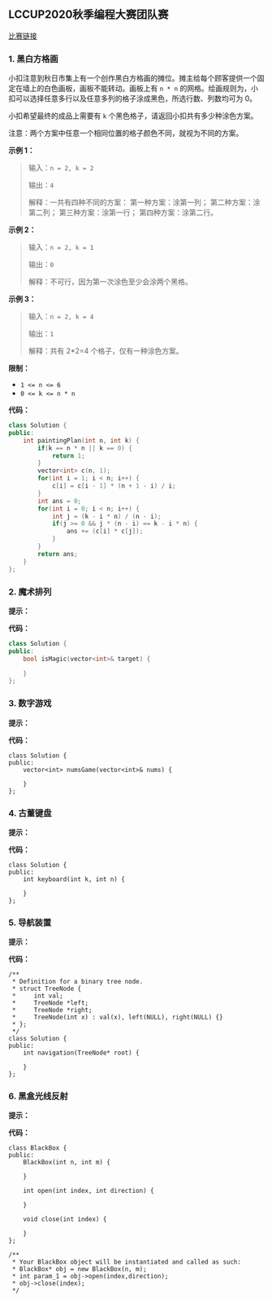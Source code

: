 ## LCCUP2020秋季编程大赛团队赛

[比赛链接](https://leetcode-cn.com/contest/season/2020-fall/problems/ccw6C7/)

### 1. 黑白方格画

小扣注意到秋日市集上有一个创作黑白方格画的摊位。摊主给每个顾客提供一个固定在墙上的白色画板，画板不能转动。画板上有 `n * n` 的网格。绘画规则为，小扣可以选择任意多行以及任意多列的格子涂成黑色，所选行数、列数均可为 0。

小扣希望最终的成品上需要有 `k` 个黑色格子，请返回小扣共有多少种涂色方案。

注意：两个方案中任意一个相同位置的格子颜色不同，就视为不同的方案。

**示例 1：**

> 输入：`n = 2, k = 2`
>
> 输出：`4`
>
> 解释：一共有四种不同的方案：
> 第一种方案：涂第一列；
> 第二种方案：涂第二列；
> 第三种方案：涂第一行；
> 第四种方案：涂第二行。

**示例 2：**

> 输入：`n = 2, k = 1`
>
> 输出：`0`
>
> 解释：不可行，因为第一次涂色至少会涂两个黑格。

**示例 3：**

> 输入：`n = 2, k = 4`
>
> 输出：`1`
>
> 解释：共有 2*2=4 个格子，仅有一种涂色方案。

**限制：**

- `1 <= n <= 6`
- `0 <= k <= n * n`

**代码：**

```C++
class Solution {
public:
    int paintingPlan(int n, int k) {
        if(k == n * n || k == 0) {
            return 1;
        } 
        vector<int> c(n, 1);
        for(int i = 1; i < n; i++) {
            c[i] = c[i - 1] * (n + 1 - i) / i;
        }
        int ans = 0;       
        for(int i = 0; i < n; i++) {
            int j = (k - i * n) / (n - i);
            if(j >= 0 && j * (n - i) == k - i * n) {
                ans += (c[i] * c[j]);
            }
        }
        return ans;
    }
};
```

### 2. 魔术排列

**提示：**

**代码：**

```c++
class Solution {
public:
    bool isMagic(vector<int>& target) {

    }
};
```

### 3. 数字游戏

**提示：**



**代码：**

```
class Solution {
public:
    vector<int> numsGame(vector<int>& nums) {

    }
};
```

### 4. 古董键盘

**提示：**



**代码：**

```
class Solution {
public:
    int keyboard(int k, int n) {

    }
};
```

### 5. 导航装置

**提示：**

**代码：**

```
/**
 * Definition for a binary tree node.
 * struct TreeNode {
 *     int val;
 *     TreeNode *left;
 *     TreeNode *right;
 *     TreeNode(int x) : val(x), left(NULL), right(NULL) {}
 * };
 */
class Solution {
public:
    int navigation(TreeNode* root) {

    }
};
```

### 6. 黑盒光线反射

> 

**提示：**

**代码：**

```
class BlackBox {
public:
    BlackBox(int n, int m) {

    }
    
    int open(int index, int direction) {

    }
    
    void close(int index) {

    }
};

/**
 * Your BlackBox object will be instantiated and called as such:
 * BlackBox* obj = new BlackBox(n, m);
 * int param_1 = obj->open(index,direction);
 * obj->close(index);
 */
```

